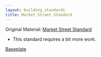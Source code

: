 ```yaml
---
layout: building_standards
title: Market Street Standard
---
```


Original Material: [Market Street Standard](http://amodularlife.wordpress.com/2010/06/12/modular-standards-for-lego-city-buildings/)

- This standard requires a bit more work.

[Baseplate](/assets/images/lego_baseplate.svg)

